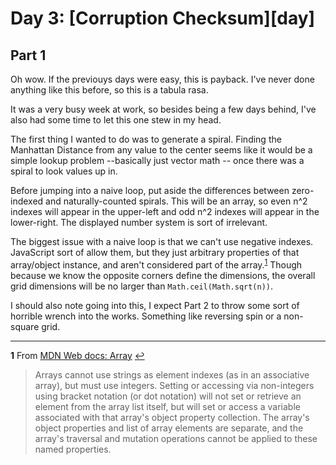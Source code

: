 # Day 3: [Corruption Checksum][day]

## Part 1

Oh wow. If the previouys days were easy, this is payback. I've never done anything like this before, so this is a tabula rasa. 

It was a very busy week at work, so besides being a few days behind, I've also had some time to let this one stew in my head. 

The first thing I wanted to do was to generate a spiral. Finding the Manhattan Distance from any value to the center seems like it would be a simple lookup problem --basically just vector math -- once there was a spiral to look values up in.

Before jumping into a naive loop, put aside the differences between zero-indexed and naturally-counted spirals. This will be an array, so even n^2 indexes will appear in the upper-left and odd n^2 indexes will appear in the lower-right. The displayed number system is sort of irrelevant. 

The biggest issue with a naive loop is that we can't use negative indexes. JavaScript sort of allow them, but they just arbitrary properties of that array/object instance, and aren't considered part of the array.<sup id="ref1">[1](#f1)</sup> Though because we know the opposite corners define the dimensions,  the overall grid dimensions will be no larger than `Math.ceil(Math.sqrt(n))`.

I should also note going into this, I expect Part 2 to throw some sort of horrible wrench into the works. Something like reversing spin or a non-square grid. 





---

 <strong>1</strong> From [MDN Web docs: Array](https://developer.mozilla.org/en-US/docs/Web/JavaScript/Reference/Global_Objects/Array) [↩](#ref1)
 <blockquote>Arrays cannot use strings as element indexes (as in an associative array), but must use integers. Setting or accessing via non-integers using bracket notation (or dot notation) will not set or retrieve an element from the array list itself, but will set or access a variable associated with that array's object property collection. The array's object properties and list of array elements are separate, and the array's traversal and mutation operations cannot be applied to these named properties.</blockquote>
